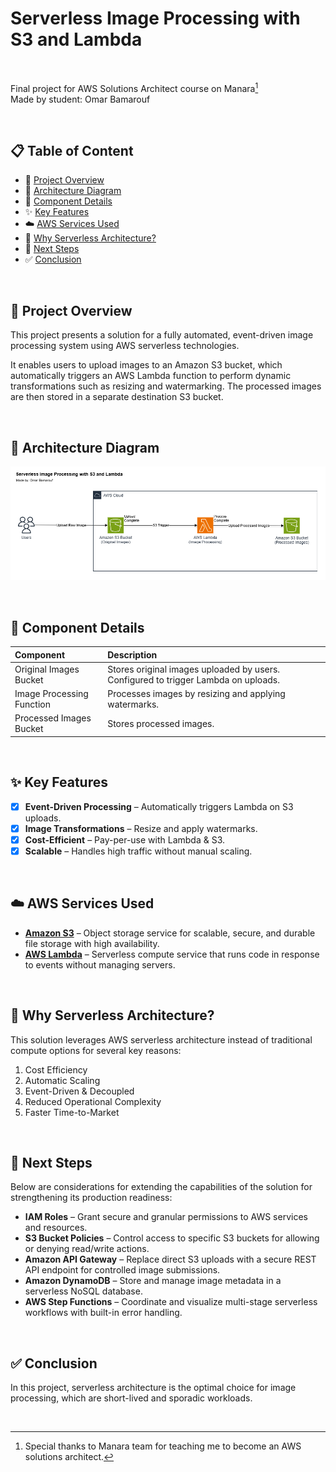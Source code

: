 # Serverless Image Processing with S3 and Lambda

<br />

Final project for AWS Solutions Architect course on Manara[^1]  
Made by student: Omar Bamarouf

<br />

## 📋 Table of Content
- :pushpin: [Project Overview](#pushpin-project-overview)
- :triangular_ruler: [Architecture Diagram](#triangular_ruler-architecture-diagram)
- :wrench: [Component Details](#wrench-component-details)
- :sparkles: [Key Features](#sparkles-key-features)
- :cloud: [AWS Services Used](#cloud-aws-services-used)
- :rocket: [Why Serverless Architecture?](#rocket-why-serverless-architecture)
- :construction: [Next Steps](#construction-next-steps)
- :white_check_mark: [Conclusion](#white_check_mark-conclusion)

<br />

## :pushpin: Project Overview
This project presents a solution for a fully automated, event-driven image processing system using AWS serverless technologies.

It enables users to upload images to an Amazon S3 bucket, which automatically triggers an AWS Lambda function to perform dynamic transformations such as resizing and watermarking. The processed images are then stored in a separate destination S3 bucket.

<br />

## :triangular_ruler: Architecture Diagram
![Architecture Diagram](architecture-diagram.png)

<br />

## :wrench: Component Details
| Component | Description |
| :--- | :--- |
| Original Images Bucket | Stores original images uploaded by users. Configured to trigger Lambda on uploads. |
| Image Processing Function | Processes images by resizing and applying watermarks. |
| Processed Images Bucket | Stores processed images. |

<br />

## :sparkles: Key Features
- [x] **Event-Driven Processing** – Automatically triggers Lambda on S3 uploads.
- [x] **Image Transformations** – Resize and apply watermarks.
- [x] **Cost-Efficient** – Pay-per-use with Lambda & S3.
- [x] **Scalable** – Handles high traffic without manual scaling.

<br />

## :cloud: AWS Services Used
- **[Amazon S3](https://aws.amazon.com/s3/)** – Object storage service for scalable, secure, and durable file storage with high availability.
- **[AWS Lambda](https://aws.amazon.com/lambda/)** – Serverless compute service that runs code in response to events without managing servers.

<br />

## :rocket: Why Serverless Architecture?
This solution leverages AWS serverless architecture instead of traditional compute options for several key reasons:
1. Cost Efficiency
2. Automatic Scaling
3. Event-Driven & Decoupled
4. Reduced Operational Complexity
5. Faster Time-to-Market

<br />

## :construction: Next Steps
Below are considerations for extending the capabilities of the solution for strengthening its production readiness:
- **IAM Roles** – Grant secure and granular permissions to AWS services and resources.
- **S3 Bucket Policies** – Control access to specific S3 buckets for allowing or denying read/write actions.
- **Amazon API Gateway** – Replace direct S3 uploads with a secure REST API endpoint for controlled image submissions.
- **Amazon DynamoDB** – Store and manage image metadata in a serverless NoSQL database.
- **AWS Step Functions** – Coordinate and visualize multi-stage serverless workflows with built-in error handling.


<br />

## :white_check_mark: Conclusion
In this project, serverless architecture is the optimal choice for image processing, which are short-lived and sporadic workloads.

<br />

[^1]: Special thanks to Manara team for teaching me to become an AWS solutions architect.
